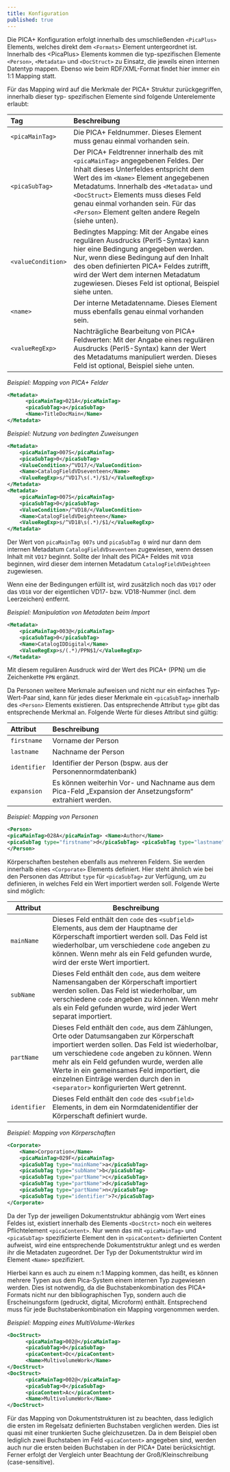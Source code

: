 ```yaml
---
title: Konfiguration
published: true
---
```


Die PICA+ Konfiguration erfolgt innerhalb des umschließenden `<PicaPlus>` Elements, welches direkt dem `<Formats>` Element untergeordnet ist. Innerhalb des &lt;PicaPlus&gt; Elements kommen die typ-spezifischen Elemente `<Person>`, `<Metadata>` und `<DocStruct>` zu Einsatz, die jeweils einen internen Datentyp mappen. Ebenso wie beim RDF/XML-Format findet hier immer ein 1:1 Mapping statt.

Für das Mapping wird auf die Merkmale der PICA+ Struktur zurückgegriffen, innerhalb dieser typ- spezifischen Elemente sind folgende Unterelemente erlaubt:

| Tag | Beschreibung |
| :--- | :--- |
| `<picaMainTag>` | Die PICA+ Feldnummer. Dieses Element muss genau einmal vorhanden sein. |
| `<picaSubTag>` | Der PICA+ Feldtrenner innerhalb des mit `<picaMainTag>` angegebenen Feldes. Der Inhalt dieses Unterfeldes entspricht dem Wert des im `<Name>` Element angegebenen Metadatums. Innerhalb des `<Metadata>` und `<DocStruct>` Elements muss dieses Feld genau einmal vorhanden sein. Für das `<Person>` Element gelten andere Regeln (siehe unten). |
| `<valueCondition>` | Bedingtes Mapping: Mit der Angabe eines regulären Ausdrucks (Perl5-Syntax) kann hier eine Bedingung angegeben werden. Nur, wenn diese Bedingung auf den Inhalt des oben definierten PICA+ Feldes zutrifft, wird der Wert dem internen Metadatum zugewiesen. Dieses Feld ist optional, Beispiel siehe unten. |
| `<name>` | Der interne Metadatenname. Dieses Element muss ebenfalls genau einmal vorhanden sein. |
| `<valueRegExp>` | Nachträgliche Bearbeitung von PICA+ Feldwerten: Mit der Angabe eines regulären Ausdrucks (Perl5-Syntax) kann der Wert des Metadatums manipuliert werden. Dieses Feld ist optional, Beispiel siehe unten. |

_Beispiel: Mapping von PICA+ Felder_

```xml
<Metadata>
      <picaMainTag>021A</picaMainTag>
      <picaSubTag>a</picaSubTag>
      <Name>TitleDocMain</Name>
</Metadata>
```

_Beispiel: Nutzung von bedingten Zuweisungen_

```xml
<Metadata>
    <picaMainTag>007S</picaMainTag>
    <picaSubTag>0</picaSubTag>
    <ValueCondition>/^VD17/</ValueCondition>
    <Name>CatalogFieldVDseventeen</Name>
    <ValueRegExp>s/^VD17\s(.*)/$1/</ValueRegExp>
</Metadata>
<Metadata>
    <picaMainTag>007S</picaMainTag>
    <picaSubTag>0</picaSubTag>
    <ValueCondition>/^VD18/</ValueCondition>
    <Name>CatalogFieldVDeighteen</Name>
    <ValueRegExp>s/^VD18\s(.*)/$1/</ValueRegExp>
</Metadata>
```

Der Wert von `picaMainTag 007s` und `picaSubTag 0` wird nur dann dem internen Metadatum `CatalogFieldVDseventeen` zugewiesen, wenn dessen Inhalt mit `VD17` beginnt. Sollte der Inhalt des PICA+ Feldes mit `VD18` beginnen, wird dieser dem internen Metadatum `CatalogFieldVDeighteen` zugewiesen.

Wenn eine der Bedingungen erfüllt ist, wird zusätzlich noch das `VD17` oder das `VD18` vor der eigentlichen VD17- bzw. VD18-Nummer (incl. dem Leerzeichen) entfernt.

_Beispiel: Manipulation von Metadaten beim Import_

```xml
<Metadata>
    <picaMainTag>003@</picaMainTag>
    <picaSubTag>0</picaSubTag>
    <Name>CatalogIDDigital</Name>
    <ValueRegExp>s/(.*)/PPN$1/</ValueRegExp>
</Metadata>
```

Mit diesem regulären Ausdruck wird der Wert des PICA+ (PPN) um die Zeichenkette `PPN` ergänzt.

Da Personen weitere Merkmale aufweisen und nicht nur ein einfaches Typ-Wert-Paar sind, kann für jedes dieser Merkmale ein `<picaSubTag>` innerhalb des `<Person>` Elements existieren. Das entsprechende Attribut `type` gibt das entsprechende Merkmal an. Folgende Werte für dieses Attribut sind gültig:

| Attribut | Beschreibung |
| :--- | :--- |
| `firstname` | Vorname der Person |
| `lastname` | Nachname der Person |
| `identifier` | Identifier der Person (bspw. aus der Personennormdatenbank) |
| `expansion` | Es können weiterhin Vor- und Nachname aus dem Pica-Feld „Expansion der Ansetzungsform“ extrahiert werden. |

_Beispiel: Mapping von Personen_

```xml
<Person>
<picaMainTag>028A</picaMainTag> <Name>Author</Name>
<picaSubTag type="firstname">d</picaSubTag> <picaSubTag type="lastname">a</picaSubTag> <picaSubTag type="identifier">9</picaSubTag> <picaSubTag type="expansion">8</picaSubTag>
</Person>
```

Körperschaften bestehen ebenfalls aus mehreren Feldern. Sie werden innerhalb eines `<Corporate>` Elements definiert. Hier steht ähnlich wie bei den Personen das Attribut `type` für `<picaSubTag>` zur Verfügung, um zu definieren, in welches Feld ein Wert importiert werden soll. Folgende Werte sind möglich:

| Attribut | Beschreibung |
|-- |-- |
| `mainName` | Dieses Feld enthält den `code` des `<subfield>` Elements, aus dem der Hauptname der Körperschaft importiert werden soll. Das Feld ist wiederholbar, um verschiedene `code` angeben zu können. Wenn mehr als ein Feld gefunden wurde, wird der erste Wert importiert. |
| `subName` | Dieses Feld enthält den `code`, aus dem weitere Namensangaben der Körperschaft importiert werden sollen. Das Feld ist wiederholbar, um verschiedene `code` angeben zu können. Wenn mehr als ein Feld gefunden wurde, wird jeder Wert separat importiert. |
| `partName` | Dieses Feld enthält den `code`, aus dem Zählungen, Orte oder Datumsangaben zur Körperschaft importiert werden sollen. Das Feld ist wiederholbar, um verschiedene `code` angeben zu können. Wenn mehr als ein Feld gefunden wurde, werden alle Werte in ein gemeinsames Feld importiert, die einzelnen Einträge werden durch den in `<separator>` konfigurierten Wert getrennt. |
| `identifier` |  Dieses Feld enthält den `code` des `<subfield>` Elements, in dem ein Normdatenidentifier der Körperschaft definiert wurde.|

_Beispiel: Mapping von Körperschaften_

```xml
<Corporate>
    <Name>Corporation</Name>
    <picaMainTag>029F</picaMainTag>
    <picaSubTag type="mainName">a</picaSubTag>
    <picaSubTag type="subName">b</picaSubTag>
    <picaSubTag type="partName">c</picaSubTag>
    <picaSubTag type="partName">d</picaSubTag>
    <picaSubTag type="partName">n</picaSubTag>
    <picaSubTag type="identifier">7</picaSubTag>
</Corporate>
```

Da der Typ der jeweiligen Dokumentstruktur abhängig vom Wert eines Feldes ist, existiert innerhalb des Elements `<DocStrct>` noch ein weiteres Pflichtelement `<picaContent>`. Nur wenn das mit `<picaMainTag>` und `<picaSubTag>` spezifizierte Element den in `<picaContent>` definierten Content aufweist, wird eine entsprechende Dokumentstruktur anlegt und es werden ihr die Metadaten zugeordnet. Der Typ der Dokumentstruktur wird im Element `<Name>` spezifiziert.

Hierbei kann es auch zu einem n:1 Mapping kommen, das heißt, es können mehrere Typen aus dem Pica-System einem internen Typ zugewiesen werden. Dies ist notwendig, da die Buchstabenkombination des PICA+ Formats nicht nur den bibliographischen Typ, sondern auch die Erscheinungsform (gedruckt, digital, Microform) enthält. Entsprechend muss für jede Buchstabenkombination ein Mapping vorgenommen werden.

_Beispiel: Mapping eines MultiVolume-Werkes_

```xml
<DocStruct>
      <picaMainTag>002@</picaMainTag>
      <picaSubTag>0</picaSubTag>
      <picaContent>Oc</picaContent>
      <Name>MultivolumeWork</Name>
</DocStruct>
<DocStruct>
      <picaMainTag>002@</picaMainTag>
      <picaSubTag>0</picaSubTag>
      <picaContent>Ac</picaContent>
      <Name>MultivolumeWork</Name>
</DocStruct>
```

Für das Mapping von Dokumentstrukturen ist zu beachten, dass lediglich die ersten im Regelsatz definierten Buchstaben verglichen werden. Dies ist quasi mit einer trunkierten Suche gleichzusetzen. Da in dem Beispiel oben lediglich zwei Buchstaben im Feld `<picaContent>` angegeben sind, werden auch nur die ersten beiden Buchstaben in der PICA+ Datei berücksichtigt. Ferner erfolgt der Vergleich unter Beachtung der Groß/Kleinschreibung (case-sensitive).
